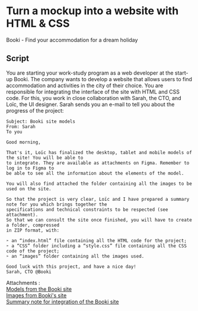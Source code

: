 # Turn a mockup into a website with HTML & CSS
Booki - Find your accommodation for a dream holiday

## Script
You are starting your work-study program as a web developer at the start-up Booki. The company wants to develop a website that allows users to find accommodation and activities in the city of their choice. You are responsible for integrating the interface of the site with HTML and CSS code. For this, you work in close collaboration with Sarah, the CTO, and Loïc, the UI designer.
Sarah sends you an e-mail to tell you about the progress of the project:

    Subject: Booki site models
    From: Sarah
    To you
    
    Good morning,
    
    That's it, Loïc has finalized the desktop, tablet and mobile models of the site! You will be able to
    to integrate. They are available as attachments on Figma. Remember to log in to Figma to
    be able to see all the information about the elements of the model.
    
    You will also find attached the folder containing all the images to be used on the site.
    
    So that the project is very clear, Loïc and I have prepared a summary note for you which brings together the
    specifications and technical constraints to be respected (see attachment).
    So that we can consult the site once finished, you will have to create a folder, compressed
    in ZIP format, with:
    
    ➣ an “index.html” file containing all the HTML code for the project;
    ➣ a “CSS” folder including a “style.css” file containing all the CSS code of the project;
    ➣ an “images” folder containing all the images used.
    
    Good luck with this project, and have a nice day!
    Sarah, CTO @Booki
    
Attachments :  
[Models from the Booki site](https://www.figma.com/file/aen32jonHhD7JnIEL2b3sE/Projet-2-FR---Booki?node-id=349%3A1/)  
[Images from Booki's site](https://course.oc-static.com/projects/D%C3%A9veloppeur+Web/DWP_P3+HTML+CSS+Booki/Images+Booki.zip)  
[Summary note for integration of the Booki site](https://course.oc-static.com/projects/D%C3%A9veloppeur+Web/IW_P3+HTML+CSS+Booki/Note+de+synthe%CC%80se+pour+inte%CC%81gration+du+site+Booki+(IW).pdf)  
